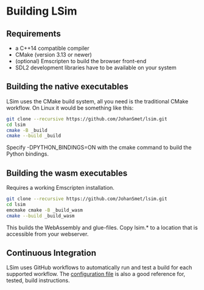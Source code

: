 # Building LSim

## Requirements

- a C++14 compatible compiler
- CMake (version 3.13 or newer)
- (optional) Emscripten to build the browser front-end
- SDL2 development libraries have to be available on your system

## Building the native executables

LSim uses the CMake build system, all you need is the traditional CMake workflow. On Linux it would be something like this:

```bash
git clone --recursive https://github.com/JohanSmet/lsim.git
cd lsim
cmake -B _build
cmake --build _build
```

Specify -DPYTHON_BINDINGS=ON with the cmake command to build the Python bindings.

## Building the wasm executables

Requires a working Emscripten installation.

```bash
git clone --recursive https://github.com/JohanSmet/lsim.git
cd lsim
emcmake cmake -B _build_wasm
cmake --build _build_wasm
```

This builds the WebAssembly and glue-files. Copy lsim.* to a location that is accessible from your webserver.

## Continuous Integration

LSim uses GitHub workflows to automatically run and test a build for each supported workflow.
The [configuration file](../.github/workflows/cmake.yml) is also a good reference for, tested, build instructions.
